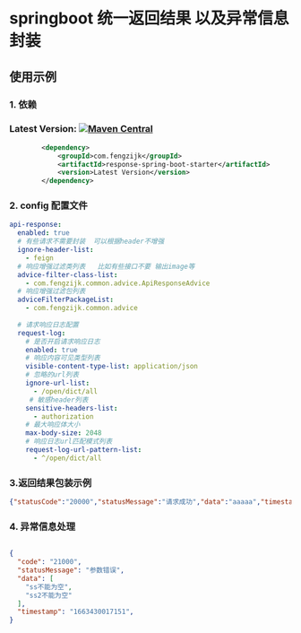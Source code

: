 # springboot 统一返回结果 以及异常信息封装 

## 使用示例


### 1. 依赖
### Latest Version: [![Maven Central](https://img.shields.io/maven-central/v/com.fengzijk/response-spring-boot-starter.svg)](https://search.maven.org/search?q=g:com.fengzijka:response-spring-boot-starter*)


``` xml
        <dependency>
            <groupId>com.fengzijk</groupId>
            <artifactId>response-spring-boot-starter</artifactId>
            <version>Latest Version</version>
        </dependency>
```


### 2. config 配置文件
~~~yml
api-response:
  enabled: true
  # 有些请求不需要封装  可以根据header不增强
  ignore-header-list:
    - feign
  # 响应增强过滤类列表   比如有些接口不要 输出image等
  advice-filter-class-list:
    - com.fengzijk.common.advice.ApiResponseAdvice
  # 响应增强过滤包列表
  adviceFilterPackageList:
    - com.fengzijk.common.advice
      
  # 请求响应日志配置
  request-log:
    # 是否开启请求响应日志
    enabled: true
    # 响应内容可见类型列表
    visible-content-type-list: application/json
    # 忽略的url列表
    ignore-url-list:
      - /open/dict/all
     # 敏感header列表  
    sensitive-headers-list:
      - authorization
    # 最大响应体大小  
    max-body-size: 2048
    # 响应日志url匹配模式列表
    request-log-url-pattern-list:
      - ^/open/dict/all


~~~


### 3.返回结果包装示例

~~~json
{"statusCode":"20000","statusMessage":"请求成功","data":"aaaaa","timestamp":"1735724275333"}
~~~

### 4. 异常信息处理
~~~json

{
  "code": "21000",
  "statusMessage": "参数错误",
  "data": [
    "ss不能为空",
    "ss2不能为空"
  ],
  "timestamp": "1663430017151",
}


~~~


